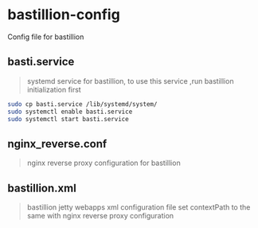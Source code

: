 # bastillion-config
Config file for bastillion

## basti.service
> systemd service for bastillion, to use this service ,run bastillion initialization first
```bash
sudo cp basti.service /lib/systemd/system/
sudo systemctl enable basti.service
sudo systemctl start basti.service
```

## nginx_reverse.conf
> nginx reverse proxy configuration for bastillion


## bastillion.xml
> bastillion jetty webapps xml configuration file
> set contextPath to the same with nginx reverse proxy configuration
